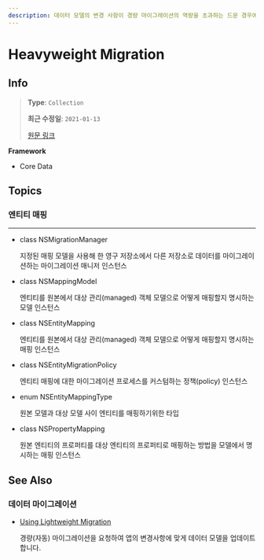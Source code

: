 ```yaml
---
description: 데이터 모델의 변경 사항이 경량 마이그레이션의 역량을 초과하는 드문 경우에 중량(수동) 마이그레이션을 사용합니다.
---
```


# Heavyweight Migration

## Info
> **Type**: `Collection`
>
> **최근 수정일**: `2021-01-13`
>
> [원문 링크](https://developer.apple.com/documentation/coredata/heavyweight_migration)

**Framework**

- Core Data

## Topics

### 엔티티 매핑

---

- class NSMigrationManager

  지정된 매핑 모델을 사용해 한 영구 저장소에서 다른 저장소로 데이터를 마이그레이션하는 마이그레이션 매니저 인스턴스

- class NSMappingModel

  엔티티를 원본에서 대상 관리(managed) 객체 모델으로 어떻게 매핑할지 명시하는 모델 인스턴스

- class NSEntityMapping

  엔티티를 원본에서 대상 관리(managed) 객체 모델으로 어떻게 매핑할지 명시하는 매핑 인스턴스

- class NSEntityMigrationPolicy

  엔티티 매핑에 대한 마이그레이션 프로세스를 커스텀하는 정책(policy) 인스턴스

- enum NSEntityMappingType

  원본 모델과 대상 모델 사이 엔티티를 매핑하기위한 타입

- class NSPropertyMapping

  원본 엔티티의 프로퍼티를 대상 엔티티의 프로퍼티로 매핑하는 방법을 모델에서 명시하는 매핑 인스턴스

## See Also

### 데이터 마이그레이션

- [Using Lightweight Migration](../Using-Lightweight-Migration.md)

  경량(자동) 마이그레이션을 요청하여 앱의 변경사항에 맞게 데이터 모델을 업데이트합니다.